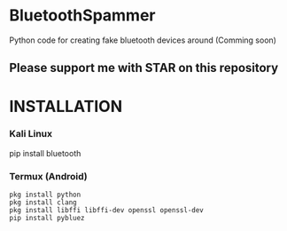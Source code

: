 # BluetoothSpammer
Python code for creating fake bluetooth devices around (Comming soon)
## Please support me with STAR on this repository
# INSTALLATION
### Kali Linux
pip install bluetooth

### Termux (Android)
```
pkg install python
pkg install clang
pkg install libffi libffi-dev openssl openssl-dev
pip install pybluez
```
